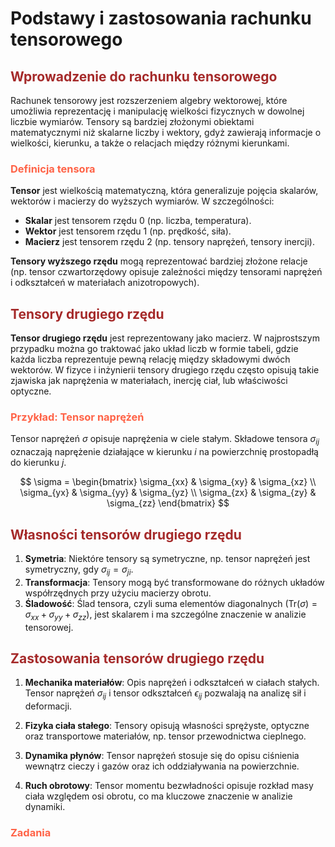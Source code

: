 <style>
h2 {
    color: brown;
}

h3 {
    color: tomato;
}

</style>

# Podstawy i zastosowania rachunku tensorowego

## Wprowadzenie do rachunku tensorowego

Rachunek tensorowy jest rozszerzeniem algebry wektorowej, które umożliwia reprezentację i manipulację wielkości fizycznych w dowolnej liczbie wymiarów. Tensory są bardziej złożonymi obiektami matematycznymi niż skalarne liczby i wektory, gdyż zawierają informacje o wielkości, kierunku, a także o relacjach między różnymi kierunkami.

### Definicja tensora

**Tensor** jest wielkością matematyczną, która generalizuje pojęcia skalarów, wektorów i macierzy do wyższych wymiarów. W szczególności:
- **Skalar** jest tensorem rzędu 0 (np. liczba, temperatura).
- **Wektor** jest tensorem rzędu 1 (np. prędkość, siła).
- **Macierz** jest tensorem rzędu 2 (np. tensory naprężeń, tensory inercji).

**Tensory wyższego rzędu** mogą reprezentować bardziej złożone relacje (np. tensor czwartorzędowy opisuje zależności między tensorami naprężeń i odkształceń w materiałach anizotropowych).

## Tensory drugiego rzędu

**Tensor drugiego rzędu** jest reprezentowany jako macierz. W najprostszym przypadku można go traktować jako układ liczb w formie tabeli, gdzie każda liczba reprezentuje pewną relację między składowymi dwóch wektorów. W fizyce i inżynierii tensory drugiego rzędu często opisują takie zjawiska jak naprężenia w materiałach, inercję ciał, lub właściwości optyczne.

### Przykład: Tensor naprężeń

Tensor naprężeń $\sigma$ opisuje naprężenia w ciele stałym. Składowe tensora $\sigma_{ij}$ oznaczają naprężenie działające w kierunku $i$ na powierzchnię prostopadłą do kierunku $j$.

$$
\sigma = \begin{bmatrix} \sigma_{xx} & \sigma_{xy} & \sigma_{xz} \\ \sigma_{yx} & \sigma_{yy} & \sigma_{yz} \\ \sigma_{zx} & \sigma_{zy} & \sigma_{zz} \end{bmatrix}
$$

## Własności tensorów drugiego rzędu

1. **Symetria**: Niektóre tensory są symetryczne, np. tensor naprężeń jest symetryczny, gdy $\sigma_{ij} = \sigma_{ji}$.
2. **Transformacja**: Tensory mogą być transformowane do różnych układów współrzędnych przy użyciu macierzy obrotu.
3. **Śladowość**: Ślad tensora, czyli suma elementów diagonalnych ($\text{Tr}(\sigma) = \sigma_{xx} + \sigma_{yy} + \sigma_{zz}$), jest skalarem i ma szczególne znaczenie w analizie tensorowej.

## Zastosowania tensorów drugiego rzędu

1. **Mechanika materiałów**: Opis naprężeń i odkształceń w ciałach stałych. Tensor naprężeń $\sigma_{ij}$ i tensor odkształceń $\epsilon_{ij}$ pozwalają na analizę sił i deformacji.
   
2. **Fizyka ciała stałego**: Tensory opisują własności sprężyste, optyczne oraz transportowe materiałów, np. tensor przewodnictwa cieplnego.

3. **Dynamika płynów**: Tensor naprężeń stosuje się do opisu ciśnienia wewnątrz cieczy i gazów oraz ich oddziaływania na powierzchnie.

4. **Ruch obrotowy**: Tensor momentu bezwładności opisuje rozkład masy ciała względem osi obrotu, co ma kluczowe znaczenie w analizie dynamiki.

### Zadania

